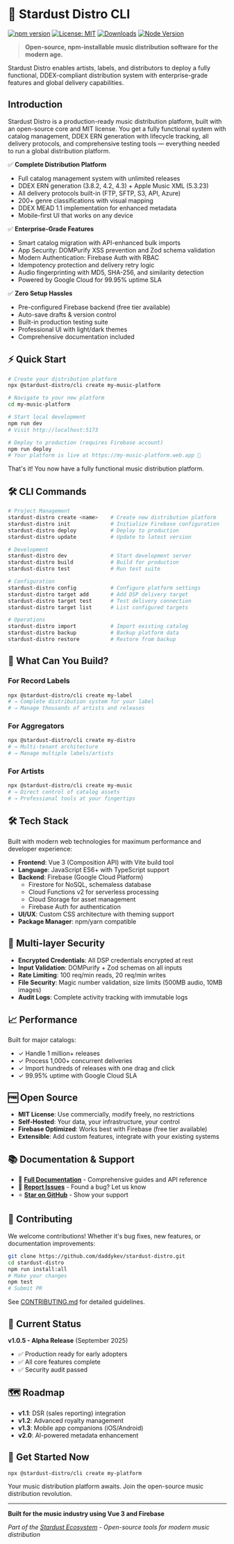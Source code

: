 # 🚀 Stardust Distro CLI

[![npm version](https://img.shields.io/npm/v/@stardust-distro/cli.svg)](https://www.npmjs.com/package/@stardust-distro/cli)
[![License: MIT](https://img.shields.io/badge/License-MIT-yellow.svg)](https://opensource.org/licenses/MIT)
[![Downloads](https://img.shields.io/npm/dt/@stardust-distro/cli.svg)](https://www.npmjs.com/package/@stardust-distro/cli)
[![Node Version](https://img.shields.io/node/v/@stardust-distro/cli.svg)](https://nodejs.org)

> **Open-source, npm-installable music distribution software for the modern age.**

Stardust Distro enables artists, labels, and distributors to deploy a fully functional, DDEX-compliant distribution system with enterprise-grade features and global delivery capabilities.

## Introduction

Stardust Distro is a production-ready music distribution platform, built with an open-source core and MIT license. You get a fully functional system with catalog management, DDEX ERN generation with lifecycle tracking, all delivery protocols, and comprehensive testing tools — everything needed to run a global distribution platform.

✅ **Complete Distribution Platform**
- Full catalog management system with unlimited releases
- DDEX ERN generation (3.8.2, 4.2, 4.3) + Apple Music XML (5.3.23)
- All delivery protocols built-in (FTP, SFTP, S3, API, Azure)
- 200+ genre classifications with visual mapping
- DDEX MEAD 1.1 implementation for enhanced metadata
- Mobile-first UI that works on any device

✅ **Enterprise-Grade Features**
- Smart catalog migration with API-enhanced bulk imports
- App Security: DOMPurify XSS prevention and Zod schema validation
- Modern Authentication: Firebase Auth with RBAC
- Idempotency protection and delivery retry logic
- Audio fingerprinting with MD5, SHA-256, and similarity detection
- Powered by Google Cloud for 99.95% uptime SLA

✅ **Zero Setup Hassles**
- Pre-configured Firebase backend (free tier available)
- Auto-save drafts & version control
- Built-in production testing suite
- Professional UI with light/dark themes
- Comprehensive documentation included

## ⚡ Quick Start

```bash
# Create your distribution platform
npx @stardust-distro/cli create my-music-platform

# Navigate to your new platform
cd my-music-platform

# Start local development
npm run dev
# Visit http://localhost:5173

# Deploy to production (requires Firebase account)
npm run deploy
# Your platform is live at https://my-music-platform.web.app 🚀
```

That's it! You now have a fully functional music distribution platform.

## 🛠️ CLI Commands

```bash
# Project Management
stardust-distro create <name>    # Create new distribution platform
stardust-distro init             # Initialize Firebase configuration
stardust-distro deploy           # Deploy to production
stardust-distro update           # Update to latest version

# Development
stardust-distro dev              # Start development server
stardust-distro build            # Build for production
stardust-distro test             # Run test suite

# Configuration
stardust-distro config           # Configure platform settings
stardust-distro target add       # Add DSP delivery target
stardust-distro target test      # Test delivery connection
stardust-distro target list      # List configured targets

# Operations
stardust-distro import           # Import existing catalog
stardust-distro backup           # Backup platform data
stardust-distro restore          # Restore from backup
```

## 🎨 What Can You Build?

### For Record Labels
```bash
npx @stardust-distro/cli create my-label
# → Complete distribution system for your label
# → Manage thousands of artists and releases
```

### For Aggregators
```bash
npx @stardust-distro/cli create my-distro
# → Multi-tenant architecture
# → Manage multiple labels/artists
```

### For Artists
```bash
npx @stardust-distro/cli create my-music
# → Direct control of catalog assets
# → Professional tools at your fingertips
```

## 🛠️ Tech Stack

Built with modern web technologies for maximum performance and developer experience:

- **Frontend**: Vue 3 (Composition API) with Vite build tool
- **Language**: JavaScript ES6+ with TypeScript support
- **Backend**: Firebase (Google Cloud Platform)
  - Firestore for NoSQL, schemaless database
  - Cloud Functions v2 for serverless processing
  - Cloud Storage for asset management
  - Firebase Auth for authentication
- **UI/UX**: Custom CSS architecture with theming support
- **Package Manager**: npm/yarn compatible

## 🔐 Multi-layer Security

- **Encrypted Credentials**: All DSP credentials encrypted at rest
- **Input Validation**: DOMPurify + Zod schemas on all inputs
- **Rate Limiting**: 100 req/min reads, 20 req/min writes
- **File Security**: Magic number validation, size limits (500MB audio, 10MB images)
- **Audit Logs**: Complete activity tracking with immutable logs

## 📈 Performance

Built for major catalogs:

- ✓ Handle 1 million+ releases
- ✓ Process 1,000+ concurrent deliveries
- ✓ Import hundreds of releases with one drag and click
- ✓ 99.95% uptime with Google Cloud SLA

## 🆓 Open Source

- **MIT License**: Use commercially, modify freely, no restrictions
- **Self-Hosted**: Your data, your infrastructure, your control
- **Firebase Optimized**: Works best with Firebase (free tier available)
- **Extensible**: Add custom features, integrate with your existing systems

## 📚 Documentation & Support

- 📖 **[Full Documentation](https://github.com/daddykev/stardust-distro)** - Comprehensive guides and API reference
- 🐛 **[Report Issues](https://github.com/daddykev/stardust-distro/issues)** - Found a bug? Let us know
- ⭐ **[Star on GitHub](https://github.com/daddykev/stardust-distro)** - Show your support

## 🤝 Contributing

We welcome contributions! Whether it's bug fixes, new features, or documentation improvements:

```bash
git clone https://github.com/daddykev/stardust-distro.git
cd stardust-distro
npm run install:all
# Make your changes
npm test
# Submit PR
```

See [CONTRIBUTING.md](https://github.com/daddykev/stardust-distro/blob/main/CONTRIBUTING.md) for detailed guidelines.

## 🚦 Current Status

**v1.0.5 - Alpha Release** (September 2025)
- ✅ Production ready for early adopters
- ✅ All core features complete
- ✅ Security audit passed

## 🗺️ Roadmap

- **v1.1**: DSR (sales reporting) integration
- **v1.2**: Advanced royalty management
- **v1.3**: Mobile app companions (iOS/Android)
- **v2.0**: AI-powered metadata enhancement

## 📮 Get Started Now

```bash
npx @stardust-distro/cli create my-platform
```

Your music distribution platform awaits. Join the open-source music distribution revolution.

---

**Built for the music industry using Vue 3 and Firebase**

*Part of the [Stardust Ecosystem](https://github.com/daddykev) - Open-source tools for modern music distribution*